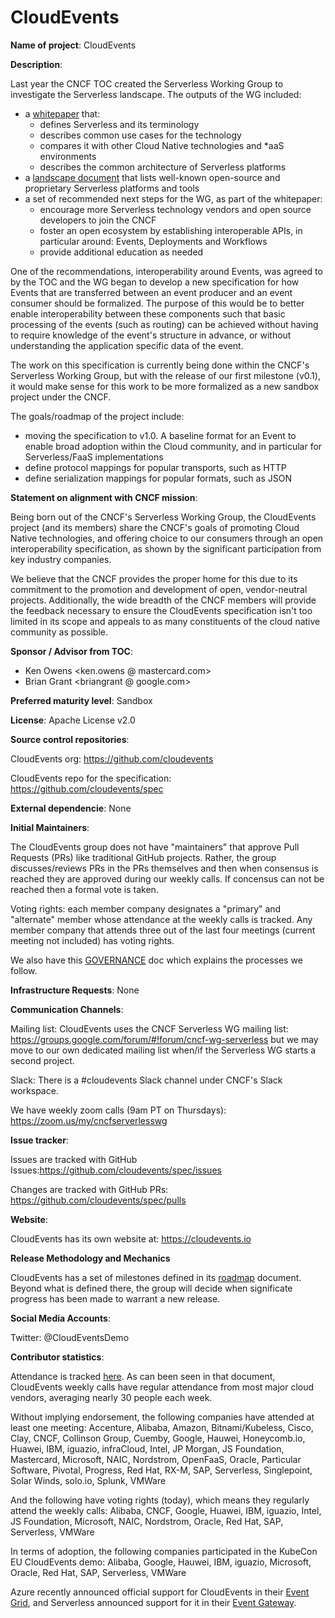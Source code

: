 # CloudEvents

**Name of project**: CloudEvents

**Description**:

Last year the CNCF TOC created the Serverless Working Group to investigate
the Serverless landscape. The outputs of the WG included:
- a [whitepaper](https://github.com/cncf/wg-serverless#whitepaper) that:
  - defines Serverless and its terminology
  - describes common use cases for the technology
  - compares it with other Cloud Native technologies and \*aaS environments
  - describes the common architecture of Serverless platforms
- a [landscape document](https://docs.google.com/spreadsheets/d/10rSQ8rMhYDgf_ib3n6kfzwEuoE88qr0amUPRxKbwVCk/edit#gid=0)
  that lists well-known open-source and proprietary Serverless platforms
  and tools
- a set of recommended next steps for the WG, as part of the whitepaper:
  - encourage more Serverless technology vendors and open source developers
    to join the CNCF
  - foster an open ecosystem by establishing interoperable APIs, in particular
    around: Events, Deployments and Workflows
  - provide additional education as needed

One of the recommendations, interoperability around Events, was agreed to
by the TOC and the WG began to develop a new specification for how
Events that are transferred between an event producer and an event consumer
should be formalized. The purpose of this would be to better enable
interoperability between these components such that basic processing of
the events (such as routing) can be achieved without having to require
knowledge of the event's structure in advance, or without understanding
the application specific data of the event.

The work on this specification is currently being done within the
CNCF's Serverless Working Group, but with the release of our first
milestone (v0.1), it would make sense for this work to be more
formalized as a new sandbox project under the CNCF.

The goals/roadmap of the project include:
- moving the specification to v1.0. A baseline format for an Event
  to enable broad adoption within the Cloud community, and in particular
  for Serverless/FaaS implementations
- define protocol mappings for popular transports, such as HTTP
- define serialization mappings for popular formats, such as JSON

**Statement on alignment with CNCF mission**:

Being born out of the CNCF's Serverless Working Group, the CloudEvents
project (and its members) share the CNCF's goals of promoting Cloud Native
technologies, and offering choice to our consumers through an open
interoperability specification, as shown by the significant participation
from key industry companies.

We believe that the CNCF provides the proper home for this due to its
commitment to the promotion and development of open, vendor-neutral projects.
Additionally, the wide breadth of the CNCF members will provide the feedback
necessary to ensure the CloudEvents specification isn't too limited in its
scope and appeals to as many constituents of the cloud native community
as possible.

**Sponsor / Advisor from TOC**:
- Ken Owens <ken.owens @ mastercard.com>
- Brian Grant <briangrant @ google.com>

**Preferred maturity level**: Sandbox

**License**: Apache License v2.0

**Source control repositories**: 

CloudEvents org: https://github.com/cloudevents

CloudEvents repo for the specification: https://github.com/cloudevents/spec

**External dependencie**: None

**Initial Maintainers**:

The CloudEvents group does not have "maintainers" that approve
Pull Requests (PRs) like traditional GitHub projects. Rather, the group
discusses/reviews PRs in the PRs themselves and then when consensus is reached
they are approved during our weekly calls. If concensus can not be reached
then a formal vote is taken. 

Voting rights: each member company designates a "primary" and "alternate"
member whose attendance at the weekly calls is tracked. Any member company
that attends three out of the last four meetings (current meeting not included)
has voting rights.

We also have this
[GOVERNANCE](https://github.com/cloudevents/spec/blob/master/GOVERNANCE.md)
doc which explains the processes we follow.

**Infrastructure Requests**: None

**Communication Channels**:

Mailing list: CloudEvents uses the CNCF Serverless WG mailing list:
https://groups.google.com/forum/#!forum/cncf-wg-serverless but we may
move to our own dedicated mailing list when/if the Serverless WG starts
a second project.

Slack: There is a #cloudevents Slack channel under CNCF's Slack workspace.

We have weekly zoom calls (9am PT on Thursdays):
https://zoom.us/my/cncfserverlesswg

**Issue tracker**:

Issues are tracked with GitHub Issues:https://github.com/cloudevents/spec/issues

Changes are tracked with GitHub PRs: https://github.com/cloudevents/spec/pulls

**Website**:

CloudEvents has its own website at: https://cloudevents.io

**Release Methodology and Mechanics**

CloudEvents has a set of milestones defined in its
[roadmap](https://github.com/cloudevents/spec/blob/master/roadmap.md)
document. Beyond what is defined there, the group will decide when
significate progress has been made to warrant a new release.

**Social Media Accounts**:

Twitter: @CloudEventsDemo 

**Contributor statistics**:

Attendance is tracked [here](https://docs.google.com/spreadsheets/d/1bw5s9sC2ggYyAiGJHEk7xm-q2KG6jyrfBy69ifkdmt0/edit?pli=1#gid=0).
As can been seen in that document, CloudEvents weekly calls have regular
attendance from most major cloud vendors, averaging nearly 30 people
each week.

Without implying endorsement, the following companies have attended at least
one meeting:
Accenture, Alibaba, Amazon, Bitnami/Kubeless, Cisco, Clay, CNCF,
Collinson Group, Cuemby, Google, Hauwei, Honeycomb.io, Huawei, IBM, iguazio,
infraCloud, Intel, JP Morgan, JS Foundation, Mastercard, Microsoft, NAIC,
Nordstrom, OpenFaaS, Oracle, Particular Software, Pivotal, Progress, Red Hat,
RX-M, SAP, Serverless, Singlepoint, Solar Winds, solo.io, Splunk, VMWare

And the following have voting rights (today), which means they regularly
attend the weekly calls:
Alibaba, CNCF, Google, Huawei, IBM, iguazio, Intel, JS Foundation, Microsoft,
NAIC, Nordstrom, Oracle, Red Hat, SAP, Serverless, VMWare

In terms of adoption, the following companies participated in the KubeCon
EU CloudEvents demo:
Alibaba, Google, Hauwei, IBM, iguazio, Microsoft, Oracle, Red Hat, SAP,
Serverless, VMWare

Azure recently announced official support for CloudEvents in their
[Event Grid](https://docs.microsoft.com/en-us/azure/event-grid/cloudevents-schema),
and Serverless announced support for it in their
[Event Gateway](https://serverless.com/learn/event-gateway/).
